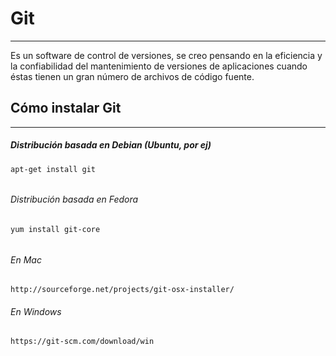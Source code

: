# Git

---

Es un software de control de versiones, se creo pensando en la eficiencia y la confiabilidad del mantenimiento de versiones de aplicaciones cuando éstas tienen un gran número de archivos de código fuente.

## Cómo instalar Git

---

##### Distribución basada en Debian \(Ubuntu, por ej\)

```
apt-get install git
```

###### 

###### Distribución basada en Fedora

```
yum install git-core
```

###### 

###### En Mac

```
http://sourceforge.net/projects/git-osx-installer/
```



###### En Windows

```
https://git-scm.com/download/win
```



